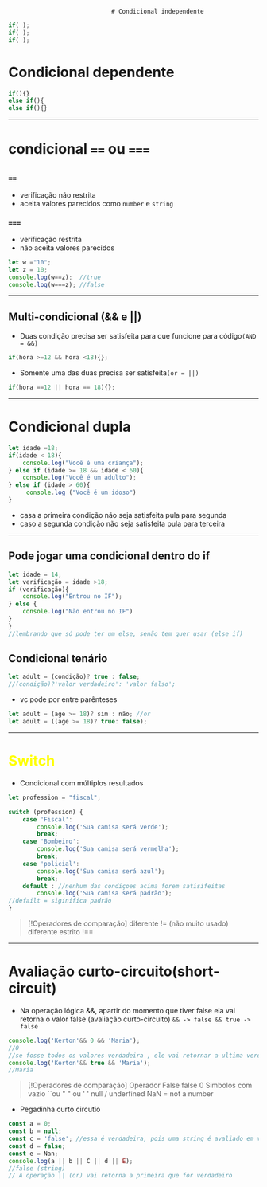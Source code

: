                                  # Condicional independente
```js
if( );
if( );
if( );
```
# Condicional dependente
```js
if(){}
else if(){
else if(){}
```
----
# condicional ``==`` ou ``===``
### ``==``
- verificação não restrita
- aceita valores parecidos como ``number`` e ``string``
### ``===``
- verificação restrita
- não aceita valores parecidos

```js
let w ="10";
let z = 10;
console.log(w==z);  //true
console.log(w===z); //false
```
---
## Multi-condicional (&& e ||)
- Duas condição precisa ser satisfeita para que funcione para código``(AND = &&)``
```js
if(hora >=12 && hora <18){};
```
- Somente uma das duas precisa ser satisfeita``(or = ||)``
```js
if(hora ==12 || hora == 18){};
```
---
# Condicional dupla
```js
let idade =18;
if(idade < 18){
	console.log("Você é uma criança");
} else if (idade >= 18 && idade < 60){
	console.log("Você é um adulto");
} else if (idade > 60){
	 console.log ("Você é um idoso")
}
```
- casa a primeira condição não seja satisfeita pula para segunda
- caso a segunda condição não seja satisfeita pula para terceira
- ---
## Pode jogar uma condicional dentro do if
```js
let idade = 14;
let verificação = idade >18;
if (verificação){
	console.log("Entrou no IF");
} else {
	console.log("Não entrou no IF")
}
}
//lembrando que só pode ter um else, senão tem quer usar (else if)
```
## Condicional tenário
```js
let adult = (condição)? true : false;
//(condição)?'valor verdadeiro': 'valor falso';
```
- vc pode por entre parênteses
```js
let adult = (age >= 18)? sim : não; //or
let adult = ((age >= 18)? true: false);
```
---
# <span style="color:yellow">Switch</span>
- Condicional com múltiplos resultados
```js
let profession = "fiscal";

switch (profession) {
	case 'Fiscal':
		console.log('Sua camisa será verde');
		break;
	case 'Bombeiro':
		console.log('Sua camisa será vermelha');
		break;
	case 'policial':
		console.log('Sua camisa será azul');
		break;
	default : //nenhum das condiçoes acima forem satisifeitas
		console.log('Sua camisa será padrão');
//defailt = siginifica padrão	
}
```
>[!Operadores de comparação]
> diferente != (não muito usado)
> diferente estrito !==
> 
>

---
# Avaliação curto-circuito(short-circuit)
 - Na operação lógica &&, apartir do momento que tiver false ela vai retorna o valor false (avaliação curto-circuito)
		``&& -> false && true -> false``
```js
console.log('Kerton'&& 0 && 'Maria');
//0
//se fosse todos os valores verdadeira , ele vai retornar a ultima verdadeira
console.log('Kerton'&& true && 'Maria');
//Maria
```

>[!Operadores de comparação]
> Operador False
> false
> 0
> Simbolos com vazio ``ou " " ou ' '
> null / underfined
> NaN = not a number

- Pegadinha curto circutio
```js
const a = 0;
const b = null;
const c = 'false'; //essa é verdadeira, pois uma string é avaliado em verdadeiro
const d = false;
const e = Nan;
console.log(a || b || C || d || E);
//false (string)
// A operação || (or) vai retorna a primeira que for verdadeiro
```




